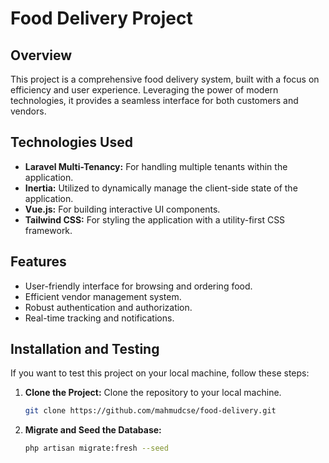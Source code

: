 # Food Delivery Project

## Overview
This project is a comprehensive food delivery system, built with a focus on efficiency and user experience. Leveraging the power of modern technologies, it provides a seamless interface for both customers and vendors.

## Technologies Used
- **Laravel Multi-Tenancy:** For handling multiple tenants within the application.
- **Inertia:** Utilized to dynamically manage the client-side state of the application.
- **Vue.js:** For building interactive UI components.
- **Tailwind CSS:** For styling the application with a utility-first CSS framework.

## Features
- User-friendly interface for browsing and ordering food.
- Efficient vendor management system.
- Robust authentication and authorization.
- Real-time tracking and notifications.

## Installation and Testing
If you want to test this project on your local machine, follow these steps:

1. **Clone the Project:** Clone the repository to your local machine.
    ```bash
    git clone https://github.com/mahmudcse/food-delivery.git
2. **Migrate and Seed the Database:**
   ```bash
   php artisan migrate:fresh --seed
